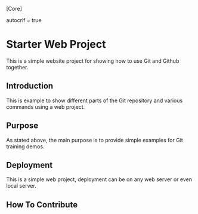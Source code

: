 [Core]

autocrlf = true

# Starter Web Project

This is a simple website project for showing how to use Git and Github together.

## Introduction

This is example to show different parts of the Git repository and various commands using a web project.

## Purpose

As stated above, the main purpose is to provide simple examples for Git training demos.

## Deployment

This is a simple web project, deployment can be on any web server or even local server.

## How To Contribute